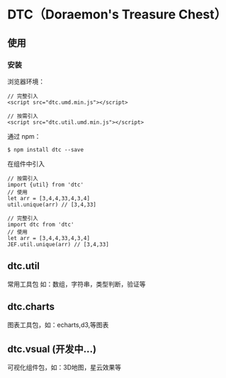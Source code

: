 # DTC（Doraemon's Treasure Chest）

## 使用

### 安装

浏览器环境：
```
// 完整引入
<script src="dtc.umd.min.js"></script>
```
```
// 按需引入
<script src="dtc.util.umd.min.js"></script>
```
通过 npm：
```
$ npm install dtc --save
```
在组件中引入
```
// 按需引入
import {util} from 'dtc'
// 使用
let arr = [3,4,4,33,4,3,4]
util.unique(arr) // [3,4,33]

// 完整引入
import dtc from 'dtc'
// 使用
let arr = [3,4,4,33,4,3,4]
JEF.util.unique(arr) // [3,4,33]
```

## dtc.util
常用工具包 如：数组，字符串，类型判断，验证等

## dtc.charts
图表工具包，如：echarts,d3,等图表 

## dtc.vsual (开发中...)
可视化组件包，如：3D地图，星云效果等
